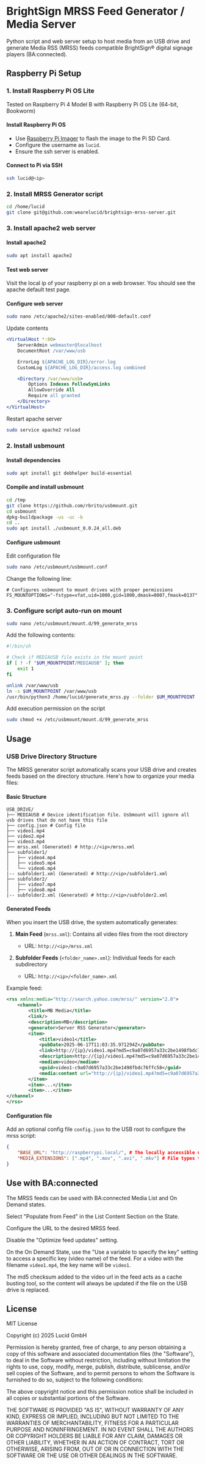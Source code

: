 # BrightSign MRSS Feed Generator / Media Server

Python script and web server setup to host media from an USB drive and generate Media RSS (MRSS) feeds compatible BrightSign® digital signage players (BA:connected).

## Raspberry Pi Setup

### 1. Install Raspberry Pi OS Lite

Tested on Raspberry Pi 4 Model B with Raspberry Pi OS Lite (64-bit, Bookworm)

#### Install Raspberry Pi OS

- Use [Raspberry Pi Imager](https://www.raspberrypi.com/software/) to flash the image to the Pi SD Card.
- Configure the username as `lucid`.
- Ensure the ssh server is enabled.

#### Connect to Pi via SSH

```bash
ssh lucid@<ip>
```

### 2. Install MRSS Generator script

```bash
cd /home/lucid
git clone git@github.com:wearelucid/brightsign-mrss-server.git
```

### 3. Install apache2 web server

#### Install apache2

```bash
sudo apt install apache2
```

#### Test web server

Visit the local ip of your raspberry pi on a web browser. You should see the apache default test page.

#### Configure web server

```bash
sudo nano /etc/apache2/sites-enabled/000-default.conf
```

Update contents

```apache
<VirtualHost *:80>
	ServerAdmin webmaster@localhost
	DocumentRoot /var/www/usb

	ErrorLog ${APACHE_LOG_DIR}/error.log
	CustomLog ${APACHE_LOG_DIR}/access.log combined

	<Directory /var/www/usb>
		Options Indexes FollowSymLinks
		AllowOverride All
		Require all granted
	</Directory>
</VirtualHost>
```

Restart apache server

```bash
sudo service apache2 reload
```

### 2. Install usbmount

#### Install dependencies

```bash
sudo apt install git debhelper build-essential
```

#### Compile and install usbmount

```bash
cd /tmp
git clone https://github.com/rbrito/usbmount.git
cd usbmount
dpkg-buildpackage -us -uc -b
cd ..
sudo apt install ./usbmount_0.0.24_all.deb
```

#### Configure usbmount

Edit configuration file

```bash
sudo nano /etc/usbmount/usbmount.conf
```

Change the following line:

```
# Configures usbmount to mount drives with proper permissions
FS_MOUNTOPTIONS="-fstype=vfat,uid=1000,gid=1000,dmask=0007,fmask=0137"
```

### 3. Configure script auto-run on mount

```bash
sudo nano /etc/usbmount/mount.d/99_generate_mrss
```

Add the following contents:

```sh
#!/bin/sh

# Check if MEDIAUSB file exists in the mount point
if [ ! -f "$UM_MOUNTPOINT/MEDIAUSB" ]; then
    exit 1
fi

unlink /var/www/usb
ln -s $UM_MOUNTPOINT /var/www/usb
/usr/bin/python3 /home/lucid/generate_mrss.py --folder $UM_MOUNTPOINT
```

Add execution permission on the script

```bash
sudo chmod +x /etc/usbmount/mount.d/99_generate_mrss
```

## Usage

### USB Drive Directory Structure

The MRSS generator script automatically scans your USB drive and creates feeds based on the directory structure. Here's how to organize your media files:

#### Basic Structure

```
USB_DRIVE/
├── MEDIAUSB # Device identification file. Usbmount will ignore all usb drives that do not have this file
├── config.json # Config file
├── video1.mp4
├── video2.mp4
├── video3.mp4
├── mrss.xml (Generated) # http://<ip>/mrss.xml
├── subfolder1/
│   ├── video4.mp4
│   ├── video5.mp4
│   └── video6.mp4
|-- subfolder1.xml (Generated) # http://<ip>/subfolder1.xml
├── subfolder2/
│   ├── video7.mp4
│   ├── video8.mp4
|-- subfolder2.xml (Generated) # http://<ip>/subfolder2.xml
```

#### Generated Feeds

When you insert the USB drive, the system automatically generates:

1. **Main Feed** (`mrss.xml`): Contains all video files from the root directory

   - URL: `http://<ip>/mrss.xml`

2. **Subfolder Feeds** (`<folder_name>.xml`): Individual feeds for each subdirectory
   - URL: `http://<ip>/<folder_name>.xml`

Example feed:

```xml
<rss xmlns:media="http://search.yahoo.com/mrss/" version="2.0">
    <channel>
        <title>MB Media</title>
        <link/>
        <description>MB</description>
        <generator>Server RSS Generator</generator>
        <item>
            <title>video1</title>
            <pubDate>2025-06-17T11:03:35.971294Z</pubDate>
            <link>http://{ip}/video1.mp4?md5=c9a07d6957a33c2be1498fbdc76ffc58</link>
            <description>http://{ip}/video1.mp4?md5=c9a07d6957a33c2be1498fbdc76ffc58</description>
            <medium>video</medium>
            <guid>video1-c9a07d6957a33c2be1498fbdc76ffc58</guid>
            <media:content url="http://{ip}/video1.mp4?md5=c9a07d6957a33c2be1498fbdc76ffc5" type="video/mp4" medium="video"/>
        </item>
        <item>...</item>
        <item>...</item>
</channel>
</rss>
```

#### Configuration file

Add an optional config file `config.json` to the USB root to configure the mrss script:

```json
{
    "BASE_URL": "http://raspberrypi.local/", # The locally accessible url for your web server
    "MEDIA_EXTENSIONS": [".mp4", ".mov", ".avi", ".mkv"] # File types to include in the mrss feed
}
```

## Use with BA:connected

The MRSS feeds can be used with BA:connected Media List and On Demand states.

Select "Populate from Feed" in the List Content Section on the State.

Configure the URL to the desired MRSS feed.

Disable the "Optimize feed updates" setting.

On the On Demand State, use the "Use a variable to specify the key" setting to access a specific key (video name) of the feed. For a video with the filename `video1.mp4`, the key name will be `video1`.

The md5 checksum added to the video url in the feed acts as a cache busting tool, so the content will always be updated if the file on the USB drive is replaced.

## License

MIT License

Copyright (c) 2025 Lucid GmbH

Permission is hereby granted, free of charge, to any person obtaining a copy
of this software and associated documentation files (the "Software"), to deal
in the Software without restriction, including without limitation the rights
to use, copy, modify, merge, publish, distribute, sublicense, and/or sell
copies of the Software, and to permit persons to whom the Software is
furnished to do so, subject to the following conditions:

The above copyright notice and this permission notice shall be included in all
copies or substantial portions of the Software.

THE SOFTWARE IS PROVIDED "AS IS", WITHOUT WARRANTY OF ANY KIND, EXPRESS OR
IMPLIED, INCLUDING BUT NOT LIMITED TO THE WARRANTIES OF MERCHANTABILITY,
FITNESS FOR A PARTICULAR PURPOSE AND NONINFRINGEMENT. IN NO EVENT SHALL THE
AUTHORS OR COPYRIGHT HOLDERS BE LIABLE FOR ANY CLAIM, DAMAGES OR OTHER
LIABILITY, WHETHER IN AN ACTION OF CONTRACT, TORT OR OTHERWISE, ARISING FROM,
OUT OF OR IN CONNECTION WITH THE SOFTWARE OR THE USE OR OTHER DEALINGS IN THE
SOFTWARE.
